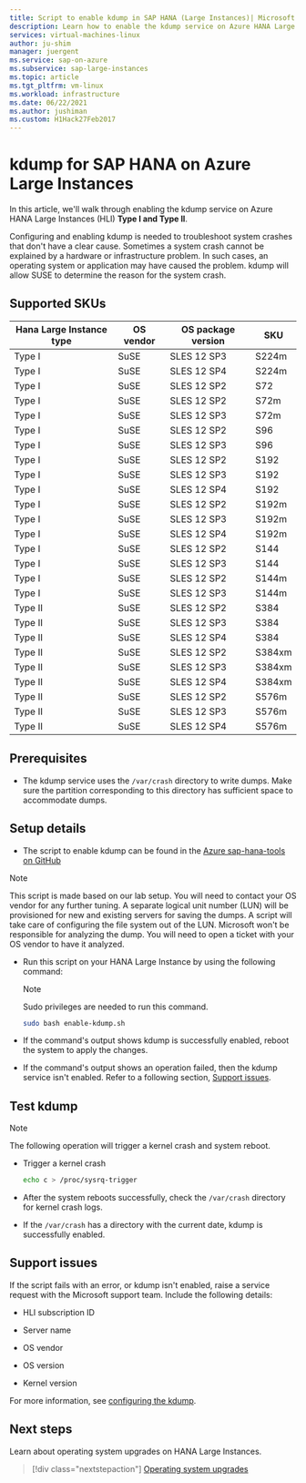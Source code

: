 ```yaml
---
title: Script to enable kdump in SAP HANA (Large Instances)| Microsoft Docs
description: Learn how to enable the kdump service on Azure HANA Large Instances Type I and Type II.
services: virtual-machines-linux
author: ju-shim
manager: juergent
ms.service: sap-on-azure
ms.subservice: sap-large-instances
ms.topic: article
ms.tgt_pltfrm: vm-linux
ms.workload: infrastructure
ms.date: 06/22/2021
ms.author: jushiman
ms.custom: H1Hack27Feb2017
---
```


# kdump for SAP HANA on Azure Large Instances

In this article, we'll walk through enabling the kdump service on Azure HANA Large
Instances (HLI) **Type I and Type II**.

Configuring and enabling kdump is needed to troubleshoot system crashes that don't have a clear cause. Sometimes a system crash cannot be explained by a hardware or infrastructure problem. In such cases, an operating system or application may have caused the problem. kdump will allow SUSE to determine the reason for the system crash.

## Supported SKUs

|  Hana Large Instance type   |  OS vendor   |  OS package version   |  SKU |
|-----------------------------|--------------|-----------------------|-------------|
|   Type I                    |  SuSE        |   SLES 12 SP3         |  S224m      |
|   Type I                    |  SuSE        |   SLES 12 SP4         |  S224m      |
|   Type I                    |  SuSE        |   SLES 12 SP2         |  S72        |
|   Type I                    |  SuSE        |   SLES 12 SP2         |  S72m       |
|   Type I                    |  SuSE        |   SLES 12 SP3         |  S72m       |
|   Type I                    |  SuSE        |   SLES 12 SP2         |  S96        |
|   Type I                    |  SuSE        |   SLES 12 SP3         |  S96        |
|   Type I                    |  SuSE        |   SLES 12 SP2         |  S192       |
|   Type I                    |  SuSE        |   SLES 12 SP3         |  S192       |
|   Type I                    |  SuSE        |   SLES 12 SP4         |  S192       |
|   Type I                    |  SuSE        |   SLES 12 SP2         |  S192m      |
|   Type I                    |  SuSE        |   SLES 12 SP3         |  S192m      |
|   Type I                    |  SuSE        |   SLES 12 SP4         |  S192m      |
|   Type I                    |  SuSE        |   SLES 12 SP2         |  S144       |
|   Type I                    |  SuSE        |   SLES 12 SP3         |  S144       |
|   Type I                    |  SuSE        |   SLES 12 SP2         |  S144m      |
|   Type I                    |  SuSE        |   SLES 12 SP3         |  S144m      |
|   Type II                   |  SuSE        |   SLES 12 SP2         |  S384       |
|   Type II                   |  SuSE        |   SLES 12 SP3         |  S384       |
|   Type II                   |  SuSE        |   SLES 12 SP4         |  S384       |
|   Type II                   |  SuSE        |   SLES 12 SP2         |  S384xm     |
|   Type II                   |  SuSE        |   SLES 12 SP3         |  S384xm     |
|   Type II                   |  SuSE        |   SLES 12 SP4         |  S384xm     |
|   Type II                   |  SuSE        |   SLES 12 SP2         |  S576m      |
|   Type II                   |  SuSE        |   SLES 12 SP3         |  S576m      |
|   Type II                   |  SuSE        |   SLES 12 SP4         |  S576m      |

## Prerequisites

- The kdump service uses the `/var/crash` directory to write dumps. Make sure the partition corresponding to this directory has sufficient space to accommodate dumps.

## Setup details

- The script to enable kdump can be found in the [Azure sap-hana-tools on GitHub](https://github.com/Azure/sap-hana-tools/blob/master/tools/enable-kdump.sh)

> [!NOTE]
> This script is made based on our lab setup. You will need to contact your OS vendor for any further tuning.
> A separate logical unit number (LUN) will be provisioned for new and existing servers for saving the dumps. A script will take care of configuring the file system out of the LUN.
> Microsoft won't be responsible for analyzing the dump. You will need to open a ticket with your OS vendor to have it analyzed.

- Run this script on your HANA Large Instance by using the following command:

    > [!NOTE]
    > Sudo privileges are needed to run this command.

    ```bash
    sudo bash enable-kdump.sh
    ```

- If the command's output shows kdump is successfully enabled, reboot the system to apply the changes.

- If the command's output shows an operation failed, then the kdump service isn't enabled. Refer to a following section, [Support issues](#support-issues).

## Test kdump

> [!NOTE]
>  The following operation will trigger a kernel crash and system reboot.

- Trigger a kernel crash

    ```bash
    echo c > /proc/sysrq-trigger
    ```

- After the system reboots successfully, check the `/var/crash` directory for kernel crash logs.

- If the `/var/crash` has a directory with the current date, kdump is successfully enabled.

## Support issues

If the script fails with an error, or kdump isn't enabled, raise a service request with the Microsoft support team. Include the following details:

* HLI subscription ID

* Server name

* OS vendor

* OS version

* Kernel version

For more information, see [configuring the kdump](https://www.suse.com/support/kb/doc/?id=3374462).

## Next steps

Learn about operating system upgrades on HANA Large Instances.

> [!div class="nextstepaction"]
> [Operating system upgrades](os-upgrade-hana-large-instance.md)
